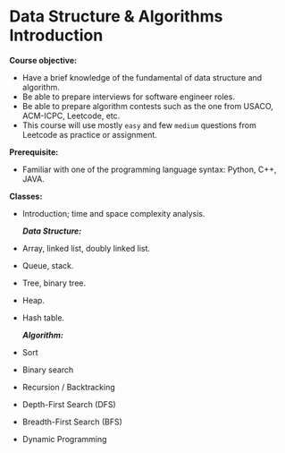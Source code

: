 # Data Structure & Algorithms Introduction
**Course objective:**
- Have a brief knowledge of the fundamental of data structure and algorithm.
- Be able to prepare interviews for software engineer roles.
- Be able to prepare algorithm contests such as the one from USACO, ACM-ICPC, Leetcode, etc.
- This course will use mostly `easy` and few `medium` questions from Leetcode as practice or assignment.

**Prerequisite:**
- Familiar with one of the programming language syntax: Python, C++, JAVA.

**Classes:**
- Introduction; time and space complexity analysis.

  ***Data Structure:***
- Array, linked list, doubly linked list.
- Queue, stack.
- Tree, binary tree.
- Heap.
- Hash table.

  ***Algorithm:***
- Sort
- Binary search
- Recursion / Backtracking
- Depth-First Search (DFS)
- Breadth-First Search (BFS)
- Dynamic Programming
